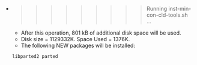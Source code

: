 * >>>>>>>>> Running inst-min-con-cld-tools.sh ...
  * After this operation, 801 kB of additional disk space will be used.
  * Disk size = 1129332K. Space Used = 1376K.
  * The following NEW packages will be installed:
  ```bash
  libparted2 parted
  ```
